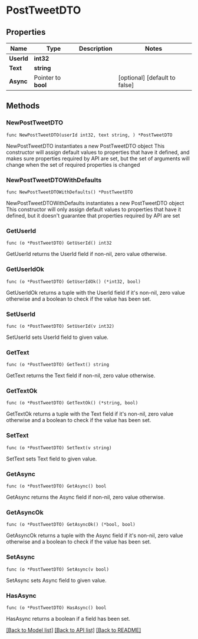 # PostTweetDTO

## Properties

Name | Type | Description | Notes
------------ | ------------- | ------------- | -------------
**UserId** | **int32** |  | 
**Text** | **string** |  | 
**Async** | Pointer to **bool** |  | [optional] [default to false]

## Methods

### NewPostTweetDTO

`func NewPostTweetDTO(userId int32, text string, ) *PostTweetDTO`

NewPostTweetDTO instantiates a new PostTweetDTO object
This constructor will assign default values to properties that have it defined,
and makes sure properties required by API are set, but the set of arguments
will change when the set of required properties is changed

### NewPostTweetDTOWithDefaults

`func NewPostTweetDTOWithDefaults() *PostTweetDTO`

NewPostTweetDTOWithDefaults instantiates a new PostTweetDTO object
This constructor will only assign default values to properties that have it defined,
but it doesn't guarantee that properties required by API are set

### GetUserId

`func (o *PostTweetDTO) GetUserId() int32`

GetUserId returns the UserId field if non-nil, zero value otherwise.

### GetUserIdOk

`func (o *PostTweetDTO) GetUserIdOk() (*int32, bool)`

GetUserIdOk returns a tuple with the UserId field if it's non-nil, zero value otherwise
and a boolean to check if the value has been set.

### SetUserId

`func (o *PostTweetDTO) SetUserId(v int32)`

SetUserId sets UserId field to given value.


### GetText

`func (o *PostTweetDTO) GetText() string`

GetText returns the Text field if non-nil, zero value otherwise.

### GetTextOk

`func (o *PostTweetDTO) GetTextOk() (*string, bool)`

GetTextOk returns a tuple with the Text field if it's non-nil, zero value otherwise
and a boolean to check if the value has been set.

### SetText

`func (o *PostTweetDTO) SetText(v string)`

SetText sets Text field to given value.


### GetAsync

`func (o *PostTweetDTO) GetAsync() bool`

GetAsync returns the Async field if non-nil, zero value otherwise.

### GetAsyncOk

`func (o *PostTweetDTO) GetAsyncOk() (*bool, bool)`

GetAsyncOk returns a tuple with the Async field if it's non-nil, zero value otherwise
and a boolean to check if the value has been set.

### SetAsync

`func (o *PostTweetDTO) SetAsync(v bool)`

SetAsync sets Async field to given value.

### HasAsync

`func (o *PostTweetDTO) HasAsync() bool`

HasAsync returns a boolean if a field has been set.


[[Back to Model list]](../README.md#documentation-for-models) [[Back to API list]](../README.md#documentation-for-api-endpoints) [[Back to README]](../README.md)


